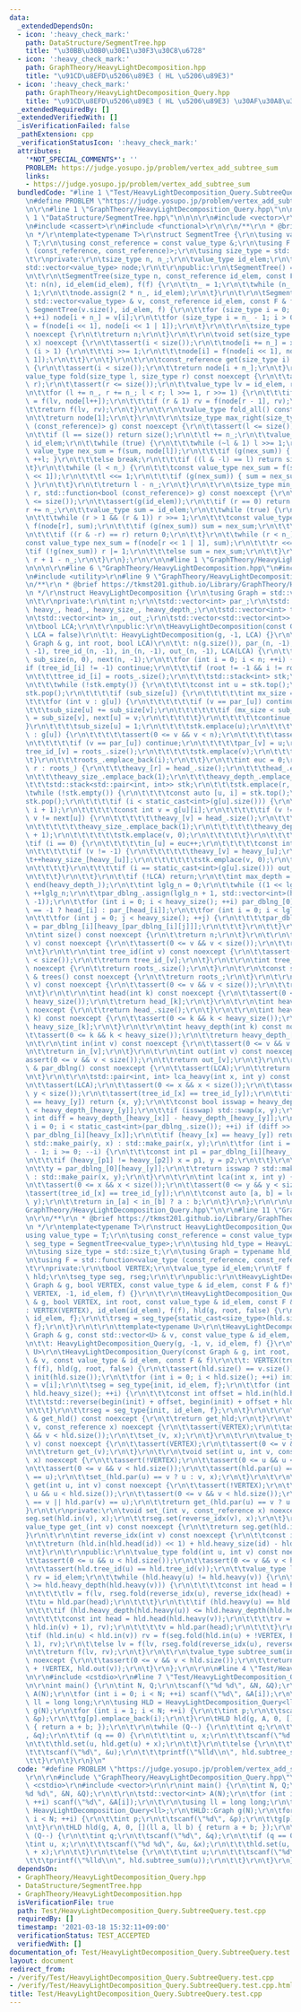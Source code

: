 ```yaml
---
data:
  _extendedDependsOn:
  - icon: ':heavy_check_mark:'
    path: DataStructure/SegmentTree.hpp
    title: "\u30BB\u30B0\u30E1\u30F3\u30C8\u6728"
  - icon: ':heavy_check_mark:'
    path: GraphTheory/HeavyLightDecomposition.hpp
    title: "\u91CD\u8EFD\u5206\u89E3 ( HL \u5206\u89E3)"
  - icon: ':heavy_check_mark:'
    path: GraphTheory/HeavyLightDecomposition_Query.hpp
    title: "\u91CD\u8EFD\u5206\u89E3 ( HL \u5206\u89E3) \u30AF\u30A8\u30EA"
  _extendedRequiredBy: []
  _extendedVerifiedWith: []
  _isVerificationFailed: false
  _pathExtension: cpp
  _verificationStatusIcon: ':heavy_check_mark:'
  attributes:
    '*NOT_SPECIAL_COMMENTS*': ''
    PROBLEM: https://judge.yosupo.jp/problem/vertex_add_subtree_sum
    links:
    - https://judge.yosupo.jp/problem/vertex_add_subtree_sum
  bundledCode: "#line 1 \"Test/HeavyLightDecomposition_Query.SubtreeQuery.test.cpp\"\
    \n#define PROBLEM \"https://judge.yosupo.jp/problem/vertex_add_subtree_sum\"\r\
    \n\r\n#line 1 \"GraphTheory/HeavyLightDecomposition_Query.hpp\"\n\n\n\r\n#line\
    \ 1 \"DataStructure/SegmentTree.hpp\"\n\n\n\r\n#include <vector>\r\n#include <algorithm>\r\
    \n#include <cassert>\r\n#include <functional>\r\n\r\n/**\r\n * @brief https://tkmst201.github.io/Library/DataStructure/SegmentTree.hpp\r\
    \n */\r\ntemplate<typename T>\r\nstruct SegmentTree {\r\n\tusing value_type =\
    \ T;\r\n\tusing const_reference = const value_type &;\r\n\tusing F = std::function<value_type\
    \ (const_reference, const_reference)>;\r\n\tusing size_type = std::size_t;\r\n\
    \t\r\nprivate:\r\n\tsize_type n, n_;\r\n\tvalue_type id_elem;\r\n\tF f;\r\n\t\
    std::vector<value_type> node;\r\n\t\r\npublic:\r\n\tSegmentTree() = default;\r\
    \n\t\r\n\tSegmentTree(size_type n, const_reference id_elem, const F & f)\r\n\t\
    \t: n(n), id_elem(id_elem), f(f) {\r\n\t\tn_ = 1;\r\n\t\twhile (n_ < n) n_ <<=\
    \ 1;\r\n\t\tnode.assign(2 * n_, id_elem);\r\n\t}\r\n\t\r\n\tSegmentTree(const\
    \ std::vector<value_type> & v, const_reference id_elem, const F & f)\r\n\t\t:\
    \ SegmentTree(v.size(), id_elem, f) {\r\n\t\tfor (size_type i = 0; i < v.size();\
    \ ++i) node[i + n_] = v[i];\r\n\t\tfor (size_type i = n_ - 1; i > 0; --i) node[i]\
    \ = f(node[i << 1], node[i << 1 | 1]);\r\n\t}\r\n\t\r\n\tsize_type size() const\
    \ noexcept {\r\n\t\treturn n;\r\n\t}\r\n\t\r\n\tvoid set(size_type i, const_reference\
    \ x) noexcept {\r\n\t\tassert(i < size());\r\n\t\tnode[i += n_] = x;\r\n\t\twhile\
    \ (i > 1) {\r\n\t\t\ti >>= 1;\r\n\t\t\tnode[i] = f(node[i << 1], node[i << 1 |\
    \ 1]);\r\n\t\t}\r\n\t}\r\n\t\r\n\tconst_reference get(size_type i) const noexcept\
    \ {\r\n\t\tassert(i < size());\r\n\t\treturn node[i + n_];\r\n\t}\r\n\t\r\n\t\
    value_type fold(size_type l, size_type r) const noexcept {\r\n\t\tassert(l <=\
    \ r);\r\n\t\tassert(r <= size());\r\n\t\tvalue_type lv = id_elem, rv = id_elem;\r\
    \n\t\tfor (l += n_, r += n_; l < r; l >>= 1, r >>= 1) {\r\n\t\t\tif (l & 1) lv\
    \ = f(lv, node[l++]);\r\n\t\t\tif (r & 1) rv = f(node[r - 1], rv);\r\n\t\t}\r\n\
    \t\treturn f(lv, rv);\r\n\t}\r\n\t\r\n\tvalue_type fold_all() const noexcept {\r\
    \n\t\treturn node[1];\r\n\t}\r\n\t\r\n\tsize_type max_right(size_type l, std::function<bool\
    \ (const_reference)> g) const noexcept {\r\n\t\tassert(l <= size());\r\n\t\tassert(g(id_elem));\r\
    \n\t\tif (l == size()) return size();\r\n\t\tl += n_;\r\n\t\tvalue_type sum =\
    \ id_elem;\r\n\t\twhile (true) {\r\n\t\t\twhile (~l & 1) l >>= 1;\r\n\t\t\tconst\
    \ value_type nex_sum = f(sum, node[l]);\r\n\t\t\tif (g(nex_sum)) { sum = nex_sum;\
    \ ++l; }\r\n\t\t\telse break;\r\n\t\t\tif ((l & -l) == l) return size();\r\n\t\
    \t}\r\n\t\twhile (l < n_) {\r\n\t\t\tconst value_type nex_sum = f(sum, node[l\
    \ << 1]);\r\n\t\t\tl <<= 1;\r\n\t\t\tif (g(nex_sum)) { sum = nex_sum; l |= 1;\
    \ }\r\n\t\t}\r\n\t\treturn l - n_;\r\n\t}\r\n\t\r\n\tsize_type min_left(size_type\
    \ r, std::function<bool (const_reference)> g) const noexcept {\r\n\t\tassert(r\
    \ <= size());\r\n\t\tassert(g(id_elem));\r\n\t\tif (r == 0) return 0;\r\n\t\t\
    r += n_;\r\n\t\tvalue_type sum = id_elem;\r\n\t\twhile (true) {\r\n\t\t\t--r;\r\
    \n\t\t\twhile (r > 1 && (r & 1)) r >>= 1;\r\n\t\t\tconst value_type nex_sum =\
    \ f(node[r], sum);\r\n\t\t\tif (g(nex_sum)) sum = nex_sum;\r\n\t\t\telse break;\r\
    \n\t\t\tif ((r & -r) == r) return 0;\r\n\t\t}\r\n\t\twhile (r < n_) {\r\n\t\t\t\
    const value_type nex_sum = f(node[r << 1 | 1], sum);\r\n\t\t\tr <<= 1;\r\n\t\t\
    \tif (!g(nex_sum)) r |= 1;\r\n\t\t\telse sum = nex_sum;\r\n\t\t}\r\n\t\treturn\
    \ r + 1 - n_;\r\n\t}\r\n};\r\n\r\n\n#line 1 \"GraphTheory/HeavyLightDecomposition.hpp\"\
    \n\n\n\r\n#line 6 \"GraphTheory/HeavyLightDecomposition.hpp\"\n#include <stack>\r\
    \n#include <utility>\r\n#line 9 \"GraphTheory/HeavyLightDecomposition.hpp\"\n\r\
    \n/**\r\n * @brief https://tkmst201.github.io/Library/GraphTheory/HeavyLightDecomposition.hpp\r\
    \n */\r\nstruct HeavyLightDecomposition {\r\n\tusing Graph = std::vector<std::vector<int>>;\r\
    \n\t\r\nprivate:\r\n\tint n;\r\n\tstd::vector<int> par_;\r\n\tstd::vector<int>\
    \ heavy_, head_, heavy_size_, heavy_depth_;\r\n\tstd::vector<int> tree_id_, roots_;\r\
    \n\tstd::vector<int> in_, out_;\r\n\tstd::vector<std::vector<int>> par_dblng_;\r\
    \n\tbool LCA;\r\n\t\r\npublic:\r\n\tHeavyLightDecomposition(const Graph & g, bool\
    \ LCA = false)\r\n\t\t: HeavyLightDecomposition(g, -1, LCA) {}\r\n\t\r\n\tHeavyLightDecomposition(const\
    \ Graph & g, int root, bool LCA)\r\n\t\t: n(g.size()), par_(n, -1), heavy_(n,\
    \ -1), tree_id_(n, -1), in_(n, -1), out_(n, -1), LCA(LCA) {\r\n\t\tstd::vector<int>\
    \ sub_size(n, 0), next(n, -1);\r\n\t\tfor (int i = 0; i < n; ++i) {\r\n\t\t\t\
    if (tree_id_[i] != -1) continue;\r\n\t\t\tif (root != -1 && i != root) continue;\r\
    \n\t\t\ttree_id_[i] = roots_.size();\r\n\t\t\tstd::stack<int> stk;\r\n\t\t\tstk.emplace(i);\r\
    \n\t\t\twhile (!stk.empty()) {\r\n\t\t\t\tconst int u = stk.top();\r\n\t\t\t\t\
    stk.pop();\r\n\t\t\t\tif (sub_size[u]) {\r\n\t\t\t\t\tint mx_size = 0;\r\n\t\t\
    \t\t\tfor (int v : g[u]) {\r\n\t\t\t\t\t\tif (v == par_[u]) continue;\r\n\t\t\t\
    \t\t\tsub_size[u] += sub_size[v];\r\n\t\t\t\t\t\tif (mx_size < sub_size[v]) mx_size\
    \ = sub_size[v], next[u] = v;\r\n\t\t\t\t\t}\r\n\t\t\t\t\tcontinue;\r\n\t\t\t\t\
    }\r\n\t\t\t\tsub_size[u] = 1;\r\n\t\t\t\tstk.emplace(u);\r\n\t\t\t\tfor (int v\
    \ : g[u]) {\r\n\t\t\t\t\tassert(0 <= v && v < n);\r\n\t\t\t\t\tassert(v != u);\r\
    \n\t\t\t\t\tif (v == par_[u]) continue;\r\n\t\t\t\t\tpar_[v] = u;\r\n\t\t\t\t\t\
    tree_id_[v] = roots_.size();\r\n\t\t\t\t\tstk.emplace(v);\r\n\t\t\t\t}\r\n\t\t\
    \t}\r\n\t\t\troots_.emplace_back(i);\r\n\t\t}\r\n\t\tint euc = 0;\r\n\t\tfor (int\
    \ r : roots_) {\r\n\t\t\theavy_[r] = head_.size();\r\n\t\t\thead_.emplace_back(r);\r\
    \n\t\t\theavy_size_.emplace_back(1);\r\n\t\t\theavy_depth_.emplace_back(0);\r\n\
    \t\t\tstd::stack<std::pair<int, int>> stk;\r\n\t\t\tstk.emplace(r, 0);\r\n\t\t\
    \twhile (!stk.empty()) {\r\n\t\t\t\tconst auto [u, i] = stk.top();\r\n\t\t\t\t\
    stk.pop();\r\n\t\t\t\tif (i < static_cast<int>(g[u].size())) {\r\n\t\t\t\t\tstk.emplace(u,\
    \ i + 1);\r\n\t\t\t\t\tconst int v = g[u][i];\r\n\t\t\t\t\tif (v != par_[u] &&\
    \ v != next[u]) {\r\n\t\t\t\t\t\theavy_[v] = head_.size();\r\n\t\t\t\t\t\thead_.emplace_back(v);\r\
    \n\t\t\t\t\t\theavy_size_.emplace_back(1);\r\n\t\t\t\t\t\theavy_depth_.emplace_back(heavy_depth_[heavy_[u]]\
    \ + 1);\r\n\t\t\t\t\t\tstk.emplace(v, 0);\r\n\t\t\t\t\t}\r\n\t\t\t\t}\r\n\t\t\t\
    \tif (i == 0) {\r\n\t\t\t\t\tin_[u] = euc++;\r\n\t\t\t\t\tconst int v = next[u];\r\
    \n\t\t\t\t\tif (v != -1) {\r\n\t\t\t\t\t\theavy_[v] = heavy_[u];\r\n\t\t\t\t\t\
    \t++heavy_size_[heavy_[u]];\r\n\t\t\t\t\t\tstk.emplace(v, 0);\r\n\t\t\t\t\t}\r\
    \n\t\t\t\t}\r\n\t\t\t\tif (i == static_cast<int>(g[u].size())) out_[u] = euc;\r\
    \n\t\t\t}\r\n\t\t}\r\n\t\tif (!LCA) return;\r\n\t\tint max_depth = *std::max_element(begin(heavy_depth_),\
    \ end(heavy_depth_));\r\n\t\tint lglg_n = 0;\r\n\t\twhile ((1 << lglg_n) <= max_depth)\
    \ ++lglg_n;\r\n\t\tpar_dblng_.assign(lglg_n + 1, std::vector<int>(heavy_size(),\
    \ -1));\r\n\t\tfor (int i = 0; i < heavy_size(); ++i) par_dblng_[0][i] = par_[head_[i]]\
    \ == -1 ? head_[i] : par_[head_[i]];\r\n\t\tfor (int i = 0; i < lglg_n; ++i) {\r\
    \n\t\t\tfor (int j = 0; j < heavy_size(); ++j) {\r\n\t\t\t\tpar_dblng_[i + 1][j]\
    \ = par_dblng_[i][heavy_[par_dblng_[i][j]]];\r\n\t\t\t}\r\n\t\t}\r\n\t}\r\n\t\r\
    \n\tint size() const noexcept {\r\n\t\treturn n;\r\n\t}\r\n\t\r\n\tint par(int\
    \ v) const noexcept {\r\n\t\tassert(0 <= v && v < size());\r\n\t\treturn par_[v];\r\
    \n\t}\r\n\t\r\n\tint tree_id(int v) const noexcept {\r\n\t\tassert(0 <= v && v\
    \ < size());\r\n\t\treturn tree_id_[v];\r\n\t}\r\n\t\r\n\tint tree_cnt() const\
    \ noexcept {\r\n\t\treturn roots_.size();\r\n\t}\r\n\t\r\n\tconst std::vector<int>\
    \ & trees() const noexcept {\r\n\t\treturn roots_;\r\n\t}\r\n\t\r\n\tint heavy(int\
    \ v) const noexcept {\r\n\t\tassert(0 <= v && v < size());\r\n\t\treturn heavy_[v];\r\
    \n\t}\r\n\t\r\n\tint head(int k) const noexcept {\r\n\t\tassert(0 <= k && k <\
    \ heavy_size());\r\n\t\treturn head_[k];\r\n\t}\r\n\t\r\n\tint heavy_size() const\
    \ noexcept {\r\n\t\treturn head_.size();\r\n\t}\r\n\t\r\n\tint heavy_size(int\
    \ k) const noexcept {\r\n\t\tassert(0 <= k && k < heavy_size());\r\n\t\treturn\
    \ heavy_size_[k];\r\n\t}\r\n\t\r\n\tint heavy_depth(int k) const noexcept {\r\n\
    \t\tassert(0 <= k && k < heavy_size());\r\n\t\treturn heavy_depth_[k];\r\n\t}\r\
    \n\t\r\n\tint in(int v) const noexcept {\r\n\t\tassert(0 <= v && v < size());\r\
    \n\t\treturn in_[v];\r\n\t}\r\n\t\r\n\tint out(int v) const noexcept {\r\n\t\t\
    assert(0 <= v && v < size());\r\n\t\treturn out_[v];\r\n\t}\r\n\t\r\n\tconst std::vector<std::vector<int>>\
    \ & par_dblng() const noexcept {\r\n\t\tassert(LCA);\r\n\t\treturn par_dblng_;\r\
    \n\t}\r\n\t\r\n\tstd::pair<int, int> lca_heavy(int x, int y) const noexcept {\r\
    \n\t\tassert(LCA);\r\n\t\tassert(0 <= x && x < size());\r\n\t\tassert(0 <= y &&\
    \ y < size());\r\n\t\tassert(tree_id_[x] == tree_id_[y]);\r\n\t\tif (heavy_[x]\
    \ == heavy_[y]) return {x, y};\r\n\t\tconst bool isswap = heavy_depth_[heavy_[x]]\
    \ < heavy_depth_[heavy_[y]];\r\n\t\tif (isswap) std::swap(x, y);\r\n\t\tconst\
    \ int diff = heavy_depth_[heavy_[x]] - heavy_depth_[heavy_[y]];\r\n\t\tfor (int\
    \ i = 0; i < static_cast<int>(par_dblng_.size()); ++i) if (diff >> i & 1) x =\
    \ par_dblng_[i][heavy_[x]];\r\n\t\tif (heavy_[x] == heavy_[y]) return isswap ?\
    \ std::make_pair(y, x) : std::make_pair(x, y);\r\n\t\tfor (int i = par_dblng_.size()\
    \ - 1; i >= 0; --i) {\r\n\t\t\tconst int p1 = par_dblng_[i][heavy_[x]], p2 = par_dblng_[i][heavy_[y]];\r\
    \n\t\t\tif (heavy_[p1] != heavy_[p2]) x = p1, y = p2;\r\n\t\t}\r\n\t\tx = par_dblng_[0][heavy_[x]];\r\
    \n\t\ty = par_dblng_[0][heavy_[y]];\r\n\t\treturn isswap ? std::make_pair(y, x)\
    \ : std::make_pair(x, y);\r\n\t}\r\n\t\r\n\tint lca(int x, int y) {\r\n\t\tassert(LCA);\r\
    \n\t\tassert(0 <= x && x < size());\r\n\t\tassert(0 <= y && y < size());\r\n\t\
    \tassert(tree_id_[x] == tree_id_[y]);\r\n\t\tconst auto [a, b] = lca_heavy(x,\
    \ y);\r\n\t\treturn in_[a] < in_[b] ? a : b;\r\n\t}\r\n};\r\n\r\n\n#line 6 \"\
    GraphTheory/HeavyLightDecomposition_Query.hpp\"\n\r\n#line 11 \"GraphTheory/HeavyLightDecomposition_Query.hpp\"\
    \n\r\n/**\r\n * @brief https://tkmst201.github.io/Library/GraphTheory/HeavyLightDecomposition_Query.hpp\r\
    \n */\r\ntemplate<typename T>\r\nstruct HeavyLightDecomposition_Query {\r\n\t\
    using value_type = T;\r\n\tusing const_reference = const value_type &;\r\n\tusing\
    \ seg_type = SegmentTree<value_type>;\r\n\tusing hld_type = HeavyLightDecomposition;\r\
    \n\tusing size_type = std::size_t;\r\n\tusing Graph = typename hld_type::Graph;\r\
    \n\tusing F = std::function<value_type (const_reference, const_reference)>;\r\n\
    \t\r\nprivate:\r\n\tbool VERTEX;\r\n\tvalue_type id_elem;\r\n\tF f;\r\n\thld_type\
    \ hld;\r\n\tseg_type seg, rseg;\r\n\t\r\npublic:\r\n\tHeavyLightDecomposition_Query(const\
    \ Graph & g, bool VERTEX, const value_type & id_elem, const F & f)\r\n\t\t: HeavyLightDecomposition_Query(g,\
    \ VERTEX, -1, id_elem, f) {}\r\n\t\r\n\tHeavyLightDecomposition_Query(const Graph\
    \ & g, bool VERTEX, int root, const value_type & id_elem, const F & f)\r\n\t\t\
    : VERTEX(VERTEX), id_elem(id_elem), f(f), hld(g, root, false) {\r\n\t\tseg = seg_type{static_cast<size_type>(hld.size()),\
    \ id_elem, f};\r\n\t\trseg = seg_type{static_cast<size_type>(hld.size()), id_elem,\
    \ f};\r\n\t}\r\n\t\r\n\ttemplate<typename U>\r\n\tHeavyLightDecomposition_Query(const\
    \ Graph & g, const std::vector<U> & v, const value_type & id_elem, const F & f)\r\
    \n\t\t: HeavyLightDecomposition_Query(g, -1, v, id_elem, f) {}\r\n\t\r\n\ttemplate<typename\
    \ U>\r\n\tHeavyLightDecomposition_Query(const Graph & g, int root, const std::vector<U>\
    \ & v, const value_type & id_elem, const F & f)\r\n\t\t: VERTEX(true), id_elem(id_elem),\
    \ f(f), hld(g, root, false) {\r\n\t\tassert(hld.size() == v.size());\r\n\t\tstd::vector<value_type>\
    \ init(hld.size());\r\n\t\tfor (int i = 0; i < hld.size(); ++i) init[hld.in(i)]\
    \ = v[i];\r\n\t\tseg = seg_type{init, id_elem, f};\r\n\t\tfor (int i = 0; i <\
    \ hld.heavy_size(); ++i) {\r\n\t\t\tconst int offset = hld.in(hld.head(i));\r\n\
    \t\t\tstd::reverse(begin(init) + offset, begin(init) + offset + hld.heavy_size(i));\r\
    \n\t\t}\r\n\t\trseg = seg_type{init, id_elem, f};\r\n\t}\r\n\t\r\n\tconst hld_type\
    \ & get_hld() const noexcept {\r\n\t\treturn get_hld;\r\n\t}\r\n\t\r\n\tvoid set(int\
    \ v, const_reference x) noexcept {\r\n\t\tassert(VERTEX);\r\n\t\tassert(0 <= v\
    \ && v < hld.size());\r\n\t\tset_(v, x);\r\n\t}\r\n\t\r\n\tvalue_type get(int\
    \ v) const noexcept {\r\n\t\tassert(VERTEX);\r\n\t\tassert(0 <= v && v < hld.size());\r\
    \n\t\treturn get_(v);\r\n\t}\r\n\t\r\n\tvoid set(int u, int v, const_reference\
    \ x) noexcept {\r\n\t\tassert(!VERTEX);\r\n\t\tassert(0 <= u && u < hld.size());\r\
    \n\t\tassert(0 <= v && v < hld.size());\r\n\t\tassert(hld.par(u) == v || hld.par(v)\
    \ == u);\r\n\t\tset_(hld.par(u) == v ? u : v, x);\r\n\t}\r\n\t\r\n\tvalue_type\
    \ get(int u, int v) const noexcept {\r\n\t\tassert(!VERTEX);\r\n\t\tassert(0 <=\
    \ u && u < hld.size());\r\n\t\tassert(0 <= v && v < hld.size());\r\n\t\tassert(hld.par(u)\
    \ == v || hld.par(v) == u);\r\n\t\treturn get_(hld.par(u) == v ? u : v);\r\n\t\
    }\r\n\t\r\nprivate:\r\n\tvoid set_(int v, const_reference x) noexcept {\r\n\t\t\
    seg.set(hld.in(v), x);\r\n\t\trseg.set(reverse_idx(v), x);\r\n\t}\r\n\t\r\n\t\
    value_type get_(int v) const noexcept {\r\n\t\treturn seg.get(hld.in(v));\r\n\t\
    }\r\n\t\r\n\tint reverse_idx(int v) const noexcept {\r\n\t\tconst int id = hld.heavy(v);\r\
    \n\t\treturn (hld.in(hld.head(id)) << 1) + hld.heavy_size(id) - hld.in(v) - 1;\r\
    \n\t}\r\n\t\r\npublic:\r\n\tvalue_type fold(int u, int v) const noexcept {\r\n\
    \t\tassert(0 <= u && u < hld.size());\r\n\t\tassert(0 <= v && v < hld.size());\r\
    \n\t\tassert(hld.tree_id(u) == hld.tree_id(v));\r\n\t\tvalue_type lv = id_elem,\
    \ rv = id_elem;\r\n\t\twhile (hld.heavy(u) != hld.heavy(v)) {\r\n\t\t\tif (hld.heavy_depth(hld.heavy(u))\
    \ >= hld.heavy_depth(hld.heavy(v))) {\r\n\t\t\t\tconst int head = hld.head(hld.heavy(u));\r\
    \n\t\t\t\tlv = f(lv, rseg.fold(reverse_idx(u), reverse_idx(head) + 1));\r\n\t\t\
    \t\tu = hld.par(head);\r\n\t\t\t}\r\n\t\t\tif (hld.heavy(u) == hld.heavy(v)) break;\r\
    \n\t\t\tif (hld.heavy_depth(hld.heavy(u)) <= hld.heavy_depth(hld.heavy(v))) {\r\
    \n\t\t\t\tconst int head = hld.head(hld.heavy(v));\r\n\t\t\t\trv = f(seg.fold(hld.in(head),\
    \ hld.in(v) + 1), rv);\r\n\t\t\t\tv = hld.par(head);\r\n\t\t\t}\r\n\t\t}\r\n\t\
    \tif (hld.in(u) < hld.in(v)) rv = f(seg.fold(hld.in(u) + !VERTEX, hld.in(v) +\
    \ 1), rv);\r\n\t\telse lv = f(lv, rseg.fold(reverse_idx(u), reverse_idx(v) + VERTEX));\r\
    \n\t\treturn f(lv, rv);\r\n\t}\r\n\t\r\n\tvalue_type subtree_sum(int v) const\
    \ noexcept {\r\n\t\tassert(0 <= v && v < hld.size());\r\n\t\treturn seg.fold(hld.in(v)\
    \ + !VERTEX, hld.out(v));\r\n\t}\r\n};\r\n\r\n\n#line 4 \"Test/HeavyLightDecomposition_Query.SubtreeQuery.test.cpp\"\
    \n\r\n#include <cstdio>\r\n#line 7 \"Test/HeavyLightDecomposition_Query.SubtreeQuery.test.cpp\"\
    \n\r\nint main() {\r\n\tint N, Q;\r\n\tscanf(\"%d %d\", &N, &Q);\r\n\t\r\n\tstd::vector<int>\
    \ A(N);\r\n\tfor (int i = 0; i < N; ++i) scanf(\"%d\", &A[i]);\r\n\t\r\n\tusing\
    \ ll = long long;\r\n\tusing HLD = HeavyLightDecomposition_Query<ll>;\r\n\tHLD::Graph\
    \ g(N);\r\n\tfor (int i = 1; i < N; ++i) {\r\n\t\tint p;\r\n\t\tscanf(\"%d\",\
    \ &p);\r\n\t\tg[p].emplace_back(i);\r\n\t}\r\n\tHLD hld(g, A, 0, [](ll a, ll b)\
    \ { return a + b; });\r\n\t\r\n\twhile (Q--) {\r\n\t\tint q;\r\n\t\tscanf(\"%d\"\
    , &q);\r\n\t\tif (q == 0) {\r\n\t\t\tint u, x;\r\n\t\t\tscanf(\"%d %d\", &u, &x);\r\
    \n\t\t\thld.set(u, hld.get(u) + x);\r\n\t\t}\r\n\t\telse {\r\n\t\t\tint u;\r\n\
    \t\t\tscanf(\"%d\", &u);\r\n\t\t\tprintf(\"%lld\\n\", hld.subtree_sum(u));\r\n\
    \t\t}\r\n\t}\r\n}\n"
  code: "#define PROBLEM \"https://judge.yosupo.jp/problem/vertex_add_subtree_sum\"\
    \r\n\r\n#include \"GraphTheory/HeavyLightDecomposition_Query.hpp\"\r\n\r\n#include\
    \ <cstdio>\r\n#include <vector>\r\n\r\nint main() {\r\n\tint N, Q;\r\n\tscanf(\"\
    %d %d\", &N, &Q);\r\n\t\r\n\tstd::vector<int> A(N);\r\n\tfor (int i = 0; i < N;\
    \ ++i) scanf(\"%d\", &A[i]);\r\n\t\r\n\tusing ll = long long;\r\n\tusing HLD =\
    \ HeavyLightDecomposition_Query<ll>;\r\n\tHLD::Graph g(N);\r\n\tfor (int i = 1;\
    \ i < N; ++i) {\r\n\t\tint p;\r\n\t\tscanf(\"%d\", &p);\r\n\t\tg[p].emplace_back(i);\r\
    \n\t}\r\n\tHLD hld(g, A, 0, [](ll a, ll b) { return a + b; });\r\n\t\r\n\twhile\
    \ (Q--) {\r\n\t\tint q;\r\n\t\tscanf(\"%d\", &q);\r\n\t\tif (q == 0) {\r\n\t\t\
    \tint u, x;\r\n\t\t\tscanf(\"%d %d\", &u, &x);\r\n\t\t\thld.set(u, hld.get(u)\
    \ + x);\r\n\t\t}\r\n\t\telse {\r\n\t\t\tint u;\r\n\t\t\tscanf(\"%d\", &u);\r\n\
    \t\t\tprintf(\"%lld\\n\", hld.subtree_sum(u));\r\n\t\t}\r\n\t}\r\n}"
  dependsOn:
  - GraphTheory/HeavyLightDecomposition_Query.hpp
  - DataStructure/SegmentTree.hpp
  - GraphTheory/HeavyLightDecomposition.hpp
  isVerificationFile: true
  path: Test/HeavyLightDecomposition_Query.SubtreeQuery.test.cpp
  requiredBy: []
  timestamp: '2021-03-18 15:32:11+09:00'
  verificationStatus: TEST_ACCEPTED
  verifiedWith: []
documentation_of: Test/HeavyLightDecomposition_Query.SubtreeQuery.test.cpp
layout: document
redirect_from:
- /verify/Test/HeavyLightDecomposition_Query.SubtreeQuery.test.cpp
- /verify/Test/HeavyLightDecomposition_Query.SubtreeQuery.test.cpp.html
title: Test/HeavyLightDecomposition_Query.SubtreeQuery.test.cpp
---
```

